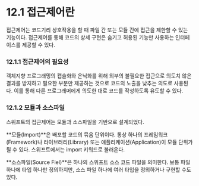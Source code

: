# 12.1 접근제어란
접근제어는 코드기리 상호작용을 할 때 파일 간 또는 모듈 간에 접근을 제한할 수 있는 기능이다.
접근제어를 통해 코드의 상세 구현은 숨기고 허용된 기능만 사용하는 인터페이스를 제공할 수 있다.

### 12.1.1 접근제어의 필요성
객체지향 프로그래밍의 캡슐화와 은닉화를 위해 외부의 불필요한 접근으로 의도치 않은 결과를 방지하고 필요한 부분만 제공하는 것으로 코드의 노출을 낮추는 의도로 사용된다.
이를 통해 다른 프로그래머에게 의도한 대로 코드를 작성하도록 유도할 수 있다.

### 12.1.2 모듈과 소스파일
스위프트의 접근제어는 모듈과 소스파일을 기반으로 설계되었다.

**모듈(Import)**은 배포할 코드의 묶음 단위이다.
통상 하나의 프레임워크(Framework)나 라이브러리(Library) 또는 애플리케이션(Application)이 모듈 단위가 될 수 있다.
스위프트에서는 import 키워드로 불러온다.

**소스파일(Source Fiel)**은 하나의 스위프트 소스 코드 파일을 의미한다.
보통 파일 하나에 타입 하나만 정의하지만, 소스 파일 하나에 여러 타입을 정의하거나 구현할 수도 있다.  
